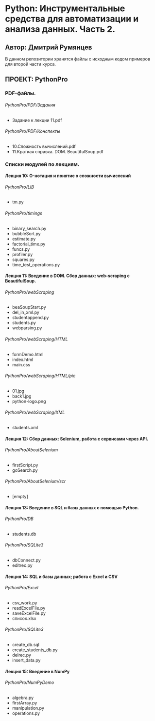 # Python: Инструментальные средства для автоматизации и анализа данных. Часть 2.
## Автор: Дмитрий Румянцев 
В данном репозитории хранятся файлы с исходным кодом примеров для второй части курса.
## ПРОЕКТ: PythonPro
### PDF-файлы.
###### PythonPro/PDF/Задания
* Задание к лекции 11.pdf
###### PythonPro/PDF/Конспекты
* 10.Сложность вычислений.pdf
* 11.Краткая справка. DOM. BeautifulSoup.pdf
### Списки модулей по лекциям.
#### Лекция 10: O-нотация и понятие о сложности вычислений
###### PythonPro/LIB
* tm.py
###### PythonPro/timings
* binary_search.py
* bubbleSort.py
* estimate.py
* factorial_time.py
* funcs.py
* profiler.py
* squares.py
* time_test_operations.py
#### Лекция 11: Введение в DOM. Сбор данных: web-scraping с BeautifulSoup.
###### PythonPro/webScraping
* beaSoupStart.py
* del_in_xml.py
* studentappend.py
* students.py
* webparsing.py
###### PythonPro/webScraping/HTML
* formDemo.html
* index.html
* main.css
###### PythonPro/webScraping/HTML/pic
* 01.jpg
* back1.jpg
* python-logo.png
###### PythonPro/webScraping/XML
* students.xml
#### Лекция 12: Сбор данных: Selenium, работа с сервисами через API.
###### PythonPro/AboutSelenium
* firstScript.py
* goSearch.py
###### PythonPro/AboutSelenium/scr
* [empty]
#### Лекция 13: Введение в SQL и базы данных с помощью Python.
###### PythonPro/DB
* students.db
###### PythonPro/SQLite3
* dbConnect.py
* editrec.py
#### Лекция 14: SQL и базы данных; работа с Excel и CSV
###### PythonPro/Excel
* csv_work.py
* readExcelFile.py
* saveExcelFile.py
* список.xlsx
###### PythonPro/SQLite3
* create_db.sql
* create_students_db.py
* delrec.py
* insert_data.py
#### Лекция 15: Введение в NumPy
###### PythonPro/NumPyDemo
* algebra.py
* firstArray.py
* manipulation.py
* operations.py